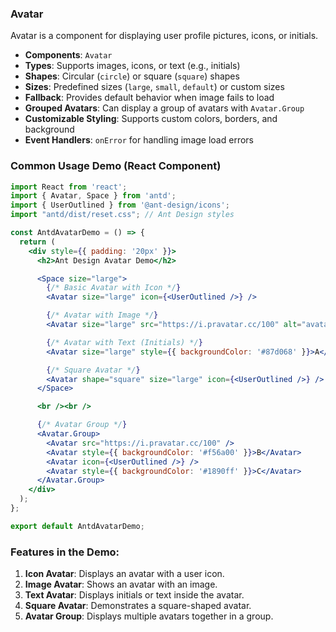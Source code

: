### Avatar

Avatar is a component for displaying user profile pictures, icons, or initials.

- **Components**: `Avatar`
- **Types**: Supports images, icons, or text (e.g., initials)
- **Shapes**: Circular (`circle`) or square (`square`) shapes
- **Sizes**: Predefined sizes (`large`, `small`, `default`) or custom sizes
- **Fallback**: Provides default behavior when image fails to load
- **Grouped Avatars**: Can display a group of avatars with `Avatar.Group`
- **Customizable Styling**: Supports custom colors, borders, and background
- **Event Handlers**: `onError` for handling image load errors

### Common Usage Demo (React Component)

```jsx
import React from 'react';
import { Avatar, Space } from 'antd';
import { UserOutlined } from '@ant-design/icons';
import "antd/dist/reset.css"; // Ant Design styles

const AntdAvatarDemo = () => {
  return (
    <div style={{ padding: '20px' }}>
      <h2>Ant Design Avatar Demo</h2>

      <Space size="large">
        {/* Basic Avatar with Icon */}
        <Avatar size="large" icon={<UserOutlined />} />

        {/* Avatar with Image */}
        <Avatar size="large" src="https://i.pravatar.cc/100" alt="avatar" />

        {/* Avatar with Text (Initials) */}
        <Avatar size="large" style={{ backgroundColor: '#87d068' }}>A</Avatar>

        {/* Square Avatar */}
        <Avatar shape="square" size="large" icon={<UserOutlined />} />
      </Space>

      <br /><br />

      {/* Avatar Group */}
      <Avatar.Group>
        <Avatar src="https://i.pravatar.cc/100" />
        <Avatar style={{ backgroundColor: '#f56a00' }}>B</Avatar>
        <Avatar icon={<UserOutlined />} />
        <Avatar style={{ backgroundColor: '#1890ff' }}>C</Avatar>
      </Avatar.Group>
    </div>
  );
};

export default AntdAvatarDemo;
```

### Features in the Demo:
1. **Icon Avatar**: Displays an avatar with a user icon.
2. **Image Avatar**: Shows an avatar with an image.
3. **Text Avatar**: Displays initials or text inside the avatar.
4. **Square Avatar**: Demonstrates a square-shaped avatar.
5. **Avatar Group**: Displays multiple avatars together in a group.
